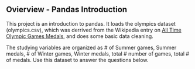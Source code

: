 ## Ovierview - Pandas Introduction
This project is an introduction to pandas. It loads the olympics dataset (olympics.csv), which was derrived from the Wikipedia 
entry on [All Time Olympic Games Medals](https://en.wikipedia.org/wiki/All-time_Olympic_Games_medal_table), 
and does some basic data cleaning. 
 
The studying variables are organized as # of Summer games, Summer medals, # of Winter games, Winter medals, total # number of games, total # of medals. Use this dataset to answer the questions below.
